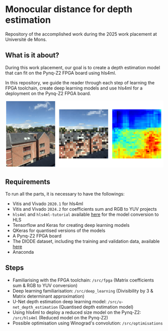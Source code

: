 # Monocular distance for depth estimation

Repository of the accomplished work during the 2025 work placement at Université de Mons. 

## What is it about?

During this work placement, our goal is to create a depth estimation model that can fit on the Pynq-Z2 FPGA board using hls4ml.

In this repository, we guide the reader through each step of learning the FPGA toolchain, create deep learning models and use hls4ml for a deployment on the Pynq-Z2 FPGA board.

![Estimation](/img/hls4ml/comparisonREAL.png)

## Requirements

To run all the parts, it is necessary to have the followings:
- Vitis and Vivado `2020.1` for hls4ml
- Vitis and Vivado `2024.2` for coefficients sum and RGB to YUV projects 
- `hls4ml` and `hls4ml-tutorial` available [here](https://github.com/fastmachinelearning/hls4ml-tutorial) for the model conversion to HLS
- Tensorflow and Keras for creating deep learning models
- QKeras for quantised versions of the models
- A Pynq-Z2 FPGA board
- The DIODE dataset, including the training and validation data, available [here](https://diode-dataset.org/)
- Anaconda

## Steps

- Familiarising with the FPGA toolchain: `/src/fpga` (Matrix coefficients sum & RGB to YUV conversion)
- Deep learning familiarisation: `/src/deep_learning` (Divisibility by 3 & Matrix determinant approximation)
- U-Net depth estimation deep learning model: `/src/u-net_depth_estimation` (Quantised depth estimation model)
- Using hls4ml to deploy a reduced size model on the Pynq-Z2: `/src/hls4ml` (Reduced model on the Pynq-Z2)
- Possible optimisation using Winograd's convolution: `/src/optimisations`